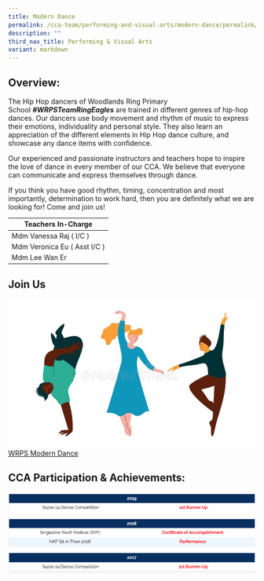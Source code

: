```yaml
---
title: Modern Dance
permalink: /cca-team/performing-and-visual-arts/modern-dance/permalink/
description: ""
third_nav_title: Performing & Visual Arts
variant: markdown
---
```

Overview:
---------

The Hip Hop dancers of Woodlands Ring Primary School **_#WRPSTeamRingEagles_** are trained in different genres of hip-hop dances. Our dancers use body movement and rhythm of music to express their emotions, individuality and personal style. They also learn an appreciation of the different elements in Hip Hop dance culture, and showcase any dance items with confidence.

  

Our experienced and passionate instructors and teachers hope to inspire the love of dance in every member of our CCA. We believe that everyone can communicate and express themselves through dance.

  

If you think you have good rhythm, timing, concentration and most importantly, determination to work hard, then you are definitely what we are looking for! Come and join us!



| Teachers In-Charge |
| --- |
| Mdm Vanessa Raj ( I/C ) |
| Mdm Veronica Eu ( Asst I/C ) |
| Mdm Lee Wan Er |

Join Us
-------
![](/images/CCA%20Sports/modern%20dance.jpg)
[WRPS Modern Dance](https://www.youtube.com/watch?v=jXhKh-VFGdY)

CCA Participation & Achievements:
---------------------------------
![](/images/modern1.png)